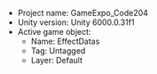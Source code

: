 <!-- UNITY CODE ASSIST INSTRUCTIONS START -->
- Project name: GameExpo_Code204
- Unity version: Unity 6000.0.31f1
- Active game object:
  - Name: EffectDatas
  - Tag: Untagged
  - Layer: Default
<!-- UNITY CODE ASSIST INSTRUCTIONS END -->